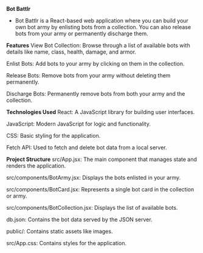 **Bot Battlr**
- Bot Battlr is a React-based web application where you can build your own bot army by enlisting bots from a collection. You can also release bots from your army or permanently discharge them.

**Features**
View Bot Collection: Browse through a list of available bots with details like name, class, health, damage, and armor.

Enlist Bots: Add bots to your army by clicking on them in the collection.

Release Bots: Remove bots from your army without deleting them permanently.

Discharge Bots: Permanently remove bots from both your army and the collection.

**Technologies Used**
React: A JavaScript library for building user interfaces.

JavaScript: Modern JavaScript for logic and functionality.

CSS: Basic styling for the application.

Fetch API: Used to fetch and delete bot data from a local server.

**Project Structure**
src/App.jsx: The main component that manages state and renders the application.

src/components/BotArmy.jsx: Displays the bots enlisted in your army.

src/components/BotCard.jsx: Represents a single bot card in the collection or army.

src/components/BotCollection.jsx: Displays the list of available bots.

db.json: Contains the bot data served by the JSON server.

public/: Contains static assets like images.

src/App.css: Contains styles for the application.

